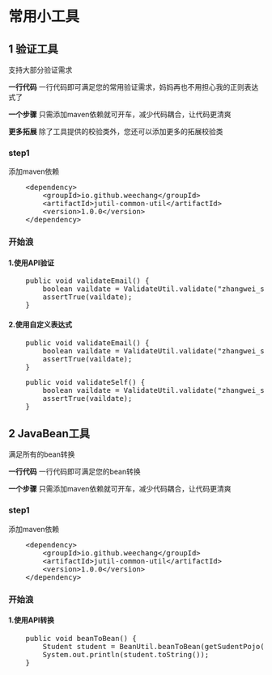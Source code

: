 # 常用小工具

## 1 验证工具
<p> 支持大部分验证需求 </p>
<p><b>一行代码</b> 一行代码即可满足您的常用验证需求，妈妈再也不用担心我的正则表达式了</p>
<p><b>一个步骤</b> 只需添加maven依赖就可开车，减少代码耦合，让代码更清爽</p>
<p><b>更多拓展</b> 除了工具提供的校验类外，您还可以添加更多的拓展校验类</p>

### step1
添加maven依赖
<pre>
    &lt;dependency&gt;
        &lt;groupId&gt;io.github.weechang&lt;/groupId&gt;
        &lt;artifactId&gt;jutil-common-util&lt;/artifactId&gt;
        &lt;version&gt;1.0.0&lt;/version&gt;
    &lt;/dependency&gt;
</pre>

### 开始浪
#### 1.使用API验证
<pre>
    public void validateEmail() {
        boolean vaildate = ValidateUtil.validate("zhangwei_sc@foxmail.com", ValidateEnum.EMAIL);
        assertTrue(vaildate);
    }
</pre>

#### 2.使用自定义表达式
<pre>
    public void validateEmail() {
        boolean vaildate = ValidateUtil.validate("zhangwei_sc@foxmail.com", ValidateEnum.EMAIL);
        assertTrue(vaildate);
    }
</pre>

<pre>
    public void validateSelf() {
        boolean vaildate = ValidateUtil.validate("zhangwei_sc@foxmail.com", "\\w[-\\w.+]*@([A-Za-z0-9][-A-Za-z0-9]+\\.)+[A-Za-z]{2,14}");
        assertTrue(vaildate);
    }
</pre>

## 2 JavaBean工具
<p> 满足所有的bean转换 </p>
<p><b>一行代码</b> 一行代码即可满足您的bean转换</p>
<p><b>一个步骤</b> 只需添加maven依赖就可开车，减少代码耦合，让代码更清爽</p>

### step1
添加maven依赖
<pre>
    &lt;dependency&gt;
        &lt;groupId&gt;io.github.weechang&lt;/groupId&gt;
        &lt;artifactId&gt;jutil-common-util&lt;/artifactId&gt;
        &lt;version&gt;1.0.0&lt;/version&gt;
    &lt;/dependency&gt;
</pre>

### 开始浪
#### 1.使用API转换
<pre>
    public void beanToBean() {
        Student student = BeanUtil.beanToBean(getSudentPojo(), Student.class);
        System.out.println(student.toString());
    }
</pre>
